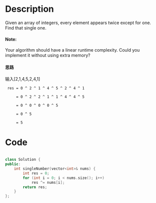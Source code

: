 # Description

Given an array of integers, every element appears twice except for one. Find that single one.

#### Note:
Your algorithm should have a linear runtime complexity. Could you implement it without using extra memory?

#### 思路

 输入[2,1,4,5,2,4,1]
```
 res = 0 ^ 2 ^ 1 ^ 4 ^ 5 ^ 2 ^ 4 ^ 1

     = 0 ^ 2 ^ 2 ^ 1 ^ 1 ^ 4 ^ 4 ^ 5

     = 0 ^ 0 ^ 0 ^ 0 ^ 5

     = 0 ^ 5

     = 5
```

# Code

```c++

class Solution {
public:
    int singleNumber(vector<int>& nums) {
        int res = 0;
        for (int i = 0; i < nums.size(); i++)
            res ^= nums[i];
        return res;
    }
};

```

